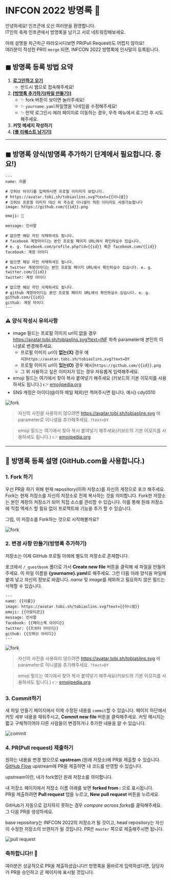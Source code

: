 # INFCON 2022 방명록 🥳

안녕하세요! 인프콘에 오신 여러분을 환영합니다. <br />
IT인의 축제 인프콘에서 방명록을 남기고 서로 네트워킹해보세요.

아래 설명을 차근차근 따라오시다보면 PR(Pull Request)도 어렵지 않아요!<br />여러분이 작성한 PR이 `merge` 되면, INFCON 2022 방명록에 인사말이 등록됩니다.

## ◼︎ 방명록 등록 방법 요약 
1. **[로그인하고 오기](https://github.com/login?return_to=https%3A%2F%2Fgithub.com%2Finflearn%2Finfcon2022-guestbook)**
    - 반드시 웹으로 접속해주세요!
2. **[[방명록 추가하기(파일 만들기)]](../../new/master?filename=_guestbook/yourname.yaml&value=---%0Aname%3A%20%EC%9D%B4%EB%A6%84%0A%0A%23%20%EA%B9%83%ED%97%88%EB%B8%8C%20%EC%95%84%EC%9D%B4%EB%94%94%EB%A5%BC%20%EC%9E%85%EB%A0%A5%ED%95%98%EC%8B%9C%EB%A9%B4%20%ED%94%84%EB%A1%9C%ED%95%84%20%EC%9D%B4%EB%AF%B8%EC%A7%80%EA%B0%80%20%EB%B3%B4%EC%9E%85%EB%8B%88%EB%8B%A4.%0A%23%20https%3A%2F%2Favatar.tobi.sh%2Ftobiaslins.svg%3Ftext%3D%7B%7B%EC%9D%B4%EB%8B%88%EC%85%9C%7D%7D%20%0A%23%20%EA%B9%83%ED%97%88%EB%B8%8C%20%ED%94%84%EB%A1%9C%ED%95%84%20%EC%9D%B4%EB%AF%B8%EC%A7%80%20%EB%8C%80%EC%8B%A0%20%EC%9C%84%20%EC%A3%BC%EC%86%8C%EB%A1%9C%20%EC%9D%B4%EB%8B%88%EC%85%9C%EC%9D%B4%20%EC%A0%81%ED%9E%8C%20%EC%9D%B4%EB%AF%B8%EC%A7%80%EB%8F%84%20%EC%82%AC%EC%9A%A9%EA%B0%80%EB%8A%A5%ED%95%A9%EB%8B%88%EB%8B%A4%0Aimage%3A%20https%3A%2F%2Fgithub.com%2F%7B%7Bid%7D%7D.png%20%0A%0Aemoji%3A%20%F0%9F%A5%B3%0A%0Amessage%3A%20%EC%9D%B8%EC%82%AC%EB%A7%90%0A%0A%23%20%EC%97%86%EC%9C%BC%EB%A9%B4%20%ED%95%B4%EB%8B%B9%20%EB%9D%BC%EC%9D%B8%20%EC%82%AD%EC%A0%9C%ED%95%98%EC%85%94%EB%8F%84%20%EB%90%A9%EB%8B%88%EB%8B%A4.%20%0A%23%20github%20%EA%B3%84%EC%A0%95%EC%95%84%EC%9D%B4%EB%94%94%EB%8A%94%20%EB%B3%B8%EC%9D%B8%20%ED%94%84%EB%A1%9C%ED%95%84%20%ED%8E%98%EC%9D%B4%EC%A7%80%20URL%EC%97%90%EC%84%9C%20%ED%99%95%EC%9D%B8%ED%95%98%EC%8B%A4%EC%88%98%20%EC%9E%88%EC%8A%B5%EB%8B%88%EB%8B%A4.%20e.%20g.%20github.com%2F%7B%7Bid%7D%7D%0Agithub%3A%20%EA%B3%84%EC%A0%95%20%EC%95%84%EC%9D%B4%EB%94%94%20%0A%0A%23%20%EC%97%86%EC%9C%BC%EB%A9%B4%20%ED%95%B4%EB%8B%B9%20%EB%9D%BC%EC%9D%B8%20%EC%82%AD%EC%A0%9C%ED%95%98%EC%85%94%EB%8F%84%20%EB%90%A9%EB%8B%88%EB%8B%A4.%0A%23%20facebook%20%EA%B3%84%EC%A0%95%EC%95%84%EC%9D%B4%EB%94%94%EB%8A%94%20%EB%B3%B8%EC%9D%B8%20%ED%94%84%EB%A1%9C%ED%95%84%20%ED%8E%98%EC%9D%B4%EC%A7%80%20URL%EC%97%90%EC%84%9C%20%ED%99%95%EC%9D%B8%ED%95%98%EC%8B%A4%EC%88%98%20%EC%9E%88%EC%8A%B5%EB%8B%88%EB%8B%A4.%20%0A%23%20e.%20g.%20facebook.com%2Fprofile.php%3Fid%3D%7B%7Bid%7D%7D%20%ED%98%B9%EC%9D%80%20facebook.com%2F%7B%7Bid%7D%7D%0A%23%20facebook%3A%20%EA%B3%84%EC%A0%95%20%EC%95%84%EC%9D%B4%EB%94%94%0A%0A%23%20%EC%97%86%EC%9C%BC%EB%A9%B4%20%ED%95%B4%EB%8B%B9%20%EB%9D%BC%EC%9D%B8%20%EC%82%AD%EC%A0%9C%ED%95%98%EC%85%94%EB%8F%84%20%EB%90%A9%EB%8B%88%EB%8B%A4.%0A%23%20twitter%20%EA%B3%84%EC%A0%95%EC%95%84%EC%9D%B4%EB%94%94%EB%8A%94%20%EB%B3%B8%EC%9D%B8%20%ED%94%84%EB%A1%9C%ED%95%84%20%ED%8E%98%EC%9D%B4%EC%A7%80%20URL%EC%97%90%EC%84%9C%20%ED%99%95%EC%9D%B8%ED%95%98%EC%8B%A4%EC%88%98%20%EC%9E%88%EC%8A%B5%EB%8B%88%EB%8B%A4.%20e.%20g.%20twitter.com%2F%7B%7Bid%7D%7D%0A%23%20twitter%3A%20%EA%B3%84%EC%A0%95%20%EC%95%84%EC%9D%B4%EB%94%94%0A---)**
    - ✨ fork 버튼이 보이면 눌러주세요!
    - ✨ `yourname.yaml`파일명을 닉네임을 수정해주세요!
    - ✨ 만약 로그인시 에러 페이지로 이동하는 경우, 우측 메뉴에서 로그인 후 시도해주세요.
4. **커밋 메세지 작성하기**
5. **[[풀 리퀘스트 남기기]](../../../infcon2022-guestbook/compare)**
----------
## ◼︎ 방명록 양식(**방명록 추가하기 단계**에서 필요합니다. 중요!)
```
---
name: 이름

# 깃허브 아이디를 입력하시면 프로필 이미지가 보입니다.
# https://avatar.tobi.sh/tobiaslins.svg?text={{이니셜}} 
# 깃허브 프로필 이미지 대신 위 주소로 이니셜이 적힌 이미지도 사용가능합니다
image: https://github.com/{{id}}.png 

emoji: 🥳

message: 인사말

# 없으면 해당 라인 삭제하셔도 됩니다.
# facebook 계정아이디는 본인 프로필 페이지 URL에서 확인하실수 있습니다. 
# e. g. facebook.com/profile.php?id={{id}} 혹은 facebook.com/{{id}}
facebook: 계정 아이디

# 없으면 해당 라인 삭제하셔도 됩니다.
# twitter 계정아이디는 본인 프로필 페이지 URL에서 확인하실수 있습니다. e. g. twitter.com/{{id}}
twitter: 계정 아이디

# 없으면 해당 라인 삭제하셔도 됩니다. 
# github 계정아이디는 본인 프로필 페이지 URL에서 확인하실수 있습니다. e. g. github.com/{{id}}
github: 계정 아이디 
---
```

### ⚠️ 양식 작성시 유의사항
- image 필드는 프로필 이미지 url이 없을 경우 https://avatar.tobi.sh/tobiaslins.svg?text=INF 좌측 parameter에 본인의 이니셜로 변경해주세요.
  - 프로필 이미지 url이 **없는(X)** 경우 예시)`https://avatar.tobi.sh/tobiaslins.svg?text=DY`
  - 프로필 이미지 url이 **있는(O)** 경우 예시)`https://github.com/{{id}}.png`
  - 그 외 사용하고 싶은 이미지가 있는 경우 자유롭게 입력해주세요.
- emoji 필드는 여기에서 찾아 복사 붙여넣기 해주세요 (키보드의 기본 이모지를 사용하셔도 됩니다.) 👉 [emojipedia.org](https://emojipedia.org/)
- SNS 계정은 아이디(@이하 메일 제외)만 적어주시면 됩니다. 예시) cdy0510

![fork](.github/images/createfile.gif)

> 자신의 사진을 사용하지 않으려면 https://avatar.tobi.sh/tobiaslins.svg 에 parameter로 이니셜을 추가해주세요. `?text=DY`

> emoji 필드는 여기에서 찾아 복사 붙여넣기 해주세요(키보드의 기본 이모지를 사용하셔도 됩니다.) 👉 [emojipedia.org](https://emojipedia.org/) 

----------
## 📝 방명록 등록 설명 (GitHub.com을 사용합니다.)
### 1. Fork 하기

우선 PR을 하기 위해 현재 repository(이하 저장소)를 자신의 계정으로 포크 해주세요. Fork는 현재 저장소를 자신의 저장소로 전체 복사하는 것을 의미합니다. Fork한 저장소는 본인 계정의 저장소가 되어 직접 소스를 관리할 수 있습니다. 이를 통해 원래 저장소에 직접 액세스 할 필요 없이 프로젝트에 기능을 추가 할 수 있습니다.

그럼, 이 저장소를 Fork하는 것으로 시작해볼까요?

![fork](.github/images/fork.gif)

### 2. 변경 사항 만들기(방명록 추가하기)

저장소는 이제 GitHub 프로필 아래에 별도의 저장소로 존재합니다.

포크에서 `/_guestbook` 폴더로 가서 **Create new file** 버튼을 클릭해 새 파일을 만들어주세요.
이 파일 이름을 **{yourname}.yaml**로 해주세요. 그런 다음 아래 양식을 파일에 붙여 넣고 자신의 정보로 바꿉니다. *name* 및 *image*를 제외하고 필요하지 않은 필드는 삭제할 수 있습니다.

```
---
name: {{이름}}
image: https://avatar.tobi.sh/tobiaslins.svg?text={{이니셜}}
emoji: {{이모티콘}}
message: 인사말
facebook: {{페이스북 아이디}}
twitter: {{트위터 아이디}}
github: {{깃허브 아이디}}
---
```

![fork](.github/images/createfile.gif)

> 자신의 사진을 사용하지 않으려면 https://avatar.tobi.sh/tobiaslins.svg 에 parameter로 이니셜을 추가해주세요. `?text=DY`

> emoji 필드는 여기에서 찾아 복사 붙여넣기 해주세요(키보드의 기본 이모지를 사용하셔도 됩니다.) 👉 [emojipedia.org](https://emojipedia.org/) 



### 3. Commit하기

새 파일 만들기 페이지에서 이제 수정된 내용을 `commit`할 수 있습니다. 페이지 하단에서 커밋 세부 내용을 채워주시고, **Commit new file** 버튼을 클릭해주세요.
커밋 메시지는 짧고 구체적이어야 다른 사람들이 변경하거나 추가한 내용을 알 수 있습니다.

![commit](.github/images/commit.gif)



### 4. PR(Pull request) 제출하기

원하는 내용을 변경 했으므로 **upstream** (원래 저장소)에 PR을 제출할 수 있습니다. [GitHub Flow](https://guides.github.com/introduction/flow/)
upstream에 PR을 제출하면 내 코드를 반영할 수 있습니다. 

upstream이란, 내가 fork했던 원래 저장소를 의미합니다.

내 저장소 페이지에서 저장소 이름 아래를 보면 **forked from :** 으로 표시됩니다.<br />PR을 제출하려면 **Pull request** 탭을 누르고, **New pull request** 버튼을 누르세요.

GitHub가 자동으로 감지하지 못하는 경우 *compare across forks*를 클릭해주세요. 그 다음 PR을 생성하세요.

base repository는 INFCON 2022의 저장소가 될 것이고, head repository는 자신이 수정한 저장소의 브랜치가 될 것입니다.
PR은 `master` 쪽으로 제출해주시면 됩니다.

![pull request](.github/images/pullrequest.gif)



### 축하합니다!! :tada:

여러분은 성공적으로 PR을 제출하셨습니다!! 
방명록을 올바르게 입력하셨다면, 담당자가 PR을 승인하고 곧 페이지에 표시될 것입니다.
